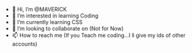 - 👋 Hi, I’m @MAVERICK
- 👀 I’m interested in learning Coding
- 🌱 I’m currently learning CSS
- 💞️ I’m looking to collaborate on (Not for Now)
- 📫 How to reach me (If you Teach me  coding...I ll give my ids of other accounts)

<!---
MAVVVVERICK/MAVVVVERICK is a ✨ special ✨ repository because its `README.md` (this file) appears on your GitHub profile.
You can click the Preview link to take a look at your changes.
--->
